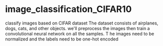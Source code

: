# image_classification_CIFAR10
classify images based on CIFAR dataset
The dataset consists of airplanes, dogs, cats, and other objects. we'll preprocess the images
 then train a convolutional neural network on all the samples. T
 he images need to be normalized and the labels need to be one-hot encoded

